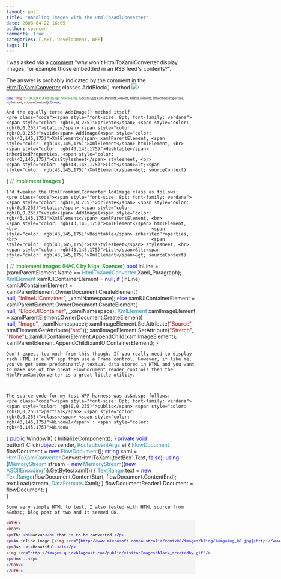 ```yaml
---
layout: post
title: "Handling Images with the HtmlToXamlConverter"
date: 2008-04-22 16:05
author: spencen
comments: true
categories: [.NET, Development, WPF]
tags: []
---
```



I was asked via a [comment](http://blog.spencen.com/2008/01/19/html-to-flowdocument-converter.aspx#comment-989719) "why won't HtmlToXamlConverter display images, for example those embedded in an RSS feed's contents?".
 

The answer is probably indicated by the comment in the [HtmlToXamlConverter](http://blogs.msdn.com/wpfsdk/archive/2006/05/25/606317.aspx) classes AddBlock() method ![](http://blog.spencen.com/emoticons/smile.png):


<span style="font-size: 8pt; font-family: verdana">        <span style="color: rgb(0,0,255)">case</span> <span style="color: rgb(163,21,21)">"img"</span>:
<span style="color: rgb(0,128,0)">// TODO: Add image processing
</span>            AddImage(xamlParentElement, htmlElement, inheritedProperties, stylesheet, sourceContext);
<span style="color: rgb(0,0,255)">break</span>;</span></pre><a href="http://11011.net/software/vspaste"></a>

    
    And the equally terse AddImage() method itself:
    <pre class="code"><span style="font-size: 8pt; font-family: verdana">        <span style="color: rgb(0,0,255)">private</span> <span style="color: rgb(0,0,255)">static</span> <span style="color: rgb(0,0,255)">void</span> AddImage(<span style="color: rgb(43,145,175)">XmlElement</span> xamlParentElement, <span style="color: rgb(43,145,175)">XmlElement</span> htmlElement, <br>                                                  <span style="color: rgb(43,145,175)">Hashtable</span> inheritedProperties, <span style="color: rgb(43,145,175)">CssStylesheet</span> stylesheet, <br>                                                  <span style="color: rgb(43,145,175)">List</span>&lt;<span style="color: rgb(43,145,175)">XmlElement</span>&gt; sourceContext)
{
<span style="color: rgb(0,128,0)">//  Implement images
</span>        }</span></pre><a href="http://11011.net/software/vspaste"></a>

    
    I'd tweaked the HtmlFromXamlConverter AddImage class as follows:
    <pre class="code"><span style="font-size: 8pt; font-family: verdana">        <span style="color: rgb(0,0,255)">private</span> <span style="color: rgb(0,0,255)">static</span> <span style="color: rgb(0,0,255)">void</span> AddImage(<span style="color: rgb(43,145,175)">XmlElement</span> xamlParentElement, <br>                                                  <span style="color: rgb(43,145,175)">XmlElement</span> htmlElement, <br>                                                  <span style="color: rgb(43,145,175)">Hashtable</span> inheritedProperties, <br>                                                  <span style="color: rgb(43,145,175)">CssStylesheet</span> stylesheet, <br>                                                  <span style="color: rgb(43,145,175)">List</span>&lt;<span style="color: rgb(43,145,175)">XmlElement</span>&gt; sourceContext)
{
<span style="color: rgb(0,128,0)">//  Implement images (HACK by Nigel Spencer)
</span>            <span style="color: rgb(0,0,255)">bool</span> inLine = (xamlParentElement.Name == <span style="color: rgb(43,145,175)">HtmlToXamlConverter</span>.Xaml_Paragraph);
<span style="color: rgb(43,145,175)">XmlElement</span> xamlUIContainerElement = <span style="color: rgb(0,0,255)">null</span>;
<span style="color: rgb(0,0,255)">if</span> (inLine)
xamlUIContainerElement = xamlParentElement.OwnerDocument.CreateElement(<br>                                                            <span style="color: rgb(0,0,255)">null</span>, <span style="color: rgb(163,21,21)">"InlineUIContainer"</span>, _xamlNamespace);
<span style="color: rgb(0,0,255)">else
</span>                xamlUIContainerElement = xamlParentElement.OwnerDocument.CreateElement(<br>                                                            <span style="color: rgb(0,0,255)">null</span>, <span style="color: rgb(163,21,21)">"BlockUIContainer"</span>, _xamlNamespace);
<span style="color: rgb(43,145,175)">XmlElement</span> xamlImageElement = xamlParentElement.OwnerDocument.CreateElement(<br>                                                                  <span style="color: rgb(0,0,255)">null</span>, <span style="color: rgb(163,21,21)">"Image"</span>, _xamlNamespace);
xamlImageElement.SetAttribute(<span style="color: rgb(163,21,21)">"Source"</span>, htmlElement.GetAttribute(<span style="color: rgb(163,21,21)">"src"</span>));
xamlImageElement.SetAttribute(<span style="color: rgb(163,21,21)">"Stretch"</span>, <span style="color: rgb(163,21,21)">"None"</span>);
xamlUIContainerElement.AppendChild(xamlImageElement);
xamlParentElement.AppendChild(xamlUIContainerElement);
}</span></pre>

    
    Don't expect too much from this though. If you really need to display rich HTML in a WPF app then use a Frame control. However, if like me, you've got some predominantly textual data stored in HTML and you want to make use of the great FlowDocument reader controls then the HtmlFromXamlConverter is a great little utility.
    

    
    The source code for my test WPF harness was as&nbsp; follows:
    <pre class="code"><span style="font-size: 8pt; font-family: verdana">    <span style="color: rgb(0,0,255)">public</span> <span style="color: rgb(0,0,255)">partial</span> <span style="color: rgb(0,0,255)">class</span> <span style="color: rgb(43,145,175)">Window1</span> : <span style="color: rgb(43,145,175)">Window
</span>    {
<span style="color: rgb(0,0,255)">public</span> Window1()
{
InitializeComponent();
}
<span style="color: rgb(0,0,255)">private</span> <span style="color: rgb(0,0,255)">void</span> button1_Click(<span style="color: rgb(0,0,255)">object</span> sender, <span style="color: rgb(43,145,175)">RoutedEventArgs</span> e)
{
<span style="color: rgb(43,145,175)">FlowDocument</span> flowDocument = <span style="color: rgb(0,0,255)">new</span> <span style="color: rgb(43,145,175)">FlowDocument</span>();
<span style="color: rgb(0,0,255)">string</span> xaml = <span style="color: rgb(43,145,175)">HtmlToXamlConverter</span>.ConvertHtmlToXaml(textBox1.Text, <span style="color: rgb(0,0,255)">false</span>);
<span style="color: rgb(0,0,255)">using</span> (<span style="color: rgb(43,145,175)">MemoryStream</span> stream = <span style="color: rgb(0,0,255)">new</span> <span style="color: rgb(43,145,175)">MemoryStream</span>((<span style="color: rgb(0,0,255)">new</span> <span style="color: rgb(43,145,175)">ASCIIEncoding</span>()).GetBytes(xaml)))
{
<span style="color: rgb(43,145,175)">TextRange</span> text = <span style="color: rgb(0,0,255)">new</span> <span style="color: rgb(43,145,175)">TextRange</span>(flowDocument.ContentStart, flowDocument.ContentEnd);
text.Load(stream, <span style="color: rgb(43,145,175)">DataFormats</span>.Xaml);
}
flowDocumentReader1.Document = flowDocument;
}<br>    }</span></pre><a href="http://11011.net/software/vspaste"></a>

    
    Some very simple HTML to test. I also tested with HTML source from a&nbsp; blog post of two and it seemed OK.
    
<div><pre style="padding-right: 0px; padding-left: 0px; font-size: 8pt; padding-bottom: 0px; margin: 0em; overflow: visible; width: 100%; color: black; border-top-style: none; line-height: 12pt; padding-top: 0px; font-family: consolas, 'Courier New', courier, monospace; border-right-style: none; border-left-style: none; background-color: #f4f4f4; border-bottom-style: none"><span style="color: #0000ff">&lt;</span><span style="color: #800000">HTML</span><span style="color: #0000ff">&gt;</span>
<span style="color: #0000ff">&lt;</span><span style="color: #800000">BODY</span><span style="color: #0000ff">&gt;</span>
<span style="color: #0000ff">&lt;</span><span style="color: #800000">p</span><span style="color: #0000ff">&gt;</span>The <span style="color: #0000ff">&lt;</span><span style="color: #800000">b</span><span style="color: #0000ff">&gt;</span>Markup<span style="color: #0000ff">&lt;/</span><span style="color: #800000">b</span><span style="color: #0000ff">&gt;</span> that is to be converted.<span style="color: #0000ff">&lt;/</span><span style="color: #800000">p</span><span style="color: #0000ff">&gt;</span>
<span style="color: #0000ff">&lt;</span><span style="color: #800000">p</span><span style="color: #0000ff">&gt;</span>An inline image [<span style="color: #0000ff">&lt;</span><span style="color: #800000">img</span> <span style="color: #ff0000">src</span><span style="color: #0000ff">="[http://www.microsoft.com/australia/remix08/images/bling/iamgoing_08.jpg](http://www.microsoft.com/australia/remix08/images/bling/iamgoing_08.jpg)"</span><span style="color: #0000ff">/&gt;</span>]<span style="color: #0000ff">&lt;/</span><span style="color: #800000">p</span><span style="color: #0000ff">&gt;</span>
<span style="color: #0000ff">&lt;</span><span style="color: #800000">p</span><span style="color: #0000ff">&gt;</span>Ooh! <span style="color: #0000ff">&lt;</span><span style="color: #800000">i</span><span style="color: #0000ff">&gt;</span>Beautiful.<span style="color: #0000ff">&lt;/</span><span style="color: #800000">i</span><span style="color: #0000ff">&gt;&lt;/</span><span style="color: #800000">p</span><span style="color: #0000ff">&gt;</span>
<span style="color: #0000ff">&lt;</span><span style="color: #800000">img</span> <span style="color: #ff0000">src</span><span style="color: #0000ff">="http://images.quickblogcast.com/public/visitorImages/black_createdby.gif"</span><span style="color: #0000ff">/&gt;</span>
<span style="color: #0000ff">&lt;</span><span style="color: #800000">p</span><span style="color: #0000ff">&gt;</span>Hmm...<span style="color: #0000ff">&lt;/</span><span style="color: #800000">p</span><span style="color: #0000ff">&gt;</span>
<span style="color: #0000ff">&lt;/</span><span style="color: #800000">BODY</span><span style="color: #0000ff">&gt;</span>
<span style="color: #0000ff">&lt;/</span><span style="color: #800000">HTML</span><span style="color: #0000ff">&gt;</span>
</div>

